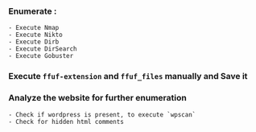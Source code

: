 
### Enumerate :

	- Execute Nmap
	- Execute Nikto
	- Execute Dirb
	- Execute DirSearch
	- Execute Gobuster

### Execute `ffuf-extension` and `ffuf_files` manually and Save it

### Analyze the website for further enumeration

	- Check if wordpress is present, to execute `wpscan`
	- Check for hidden html comments

